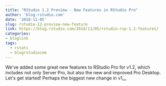 ```yaml
---
title: "RStudio 1.2 Preview - New Features in RStudio Pro"
author: 'blog.rstudio.com'
date: '2018-11-05'
slug: rstudio-12-preview-new-feature
link: https://blog.rstudio.com/2018/11/05/rstudio-rsp-1.2-features/
categories:
- bloglink
tags:
  - rstats
  - blogrstudiocom
---
```


We've added some great new features to RStudio Pro for v1.2, which includes not only Server Pro, but also the new and improved Pro Desktop. Let's get started! Perhaps the biggest new change in v1[... <i class="fas fa-external-link-alt"></i>](https://blog.rstudio.com/2018/11/05/rstudio-rsp-1.2-features/)

